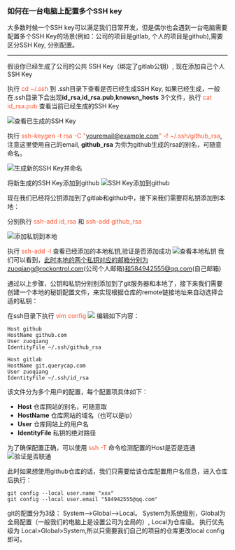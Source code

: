 ### 如何在一台电脑上配置多个SSH key  

大多数时候一个SSH key可以满足我们日常开发，但是偶尔也会遇到一台电脑需要配置多个SSH Key的场景(例如：公司的项目是gitlab, 个人的项目是github),需要区分SSH Key, 分别配置。

---

假设你已经生成了公司的公共 SSH Key（绑定了gitlab公钥）, 现在添加自己个人SSH Key

执行 <font color="#fc5531">cd ~/.ssh</font> 到 .ssh目录下查看是否已经生成SSH Key, 如果已经生成，一般在.ssh目录下会出现**id_rsa**,**id_rsa.pub**,**knowsn_hosts** 3个文件，执行 <font color="#fc5531">cat id_rsa.pub</font> 查看当前已经生成的SSH Key

![查看已生成的SSH Key](https://thumbnail1.baidupcs.com/thumbnail/4b4c7ce03kf950bcae307d7bc4457437?fid=3157174925-250528-709664591135161&rt=pr&sign=FDTAER-DCb740ccc5511e5e8fedcff06b081203-H2OFsdNQE%2bKoIzTh1cFNX7xaLPY%3d&expires=8h&chkbd=0&chkv=0&dp-logid=458443100622596981&dp-callid=0&time=1646967600&size=c1920_u1080&quality=90&vuk=3157174925&ft=image&autopolicy=1)

执行 <font color="#fc5531">ssh-keygen -t rsa -C "youremail@example.com" -f ~/.ssh/github_rsa</font>, 注意这里使用自己的email, **github_rsa** 为你为github生成的rsa的别名，可随意命名。

![生成新的SSH Key并命名](https://thumbnail1.baidupcs.com/thumbnail/ebe6729dcj59871cd5be994489b5cce3?fid=3157174925-250528-268415826343568&rt=pr&sign=FDTAER-DCb740ccc5511e5e8fedcff06b081203-O0RO37kF72nUqxtmMzSaEUoMvIw%3d&expires=8h&chkbd=0&chkv=0&dp-logid=460949840899372098&dp-callid=0&time=1646978400&size=c1920_u1080&quality=90&vuk=3157174925&ft=image&autopolicy=1)

将新生成的SSH Key添加到github
![SSH Key添加到github](https://thumbnail1.baidupcs.com/thumbnail/ea1e316c3k1c75fa8e548ff50b06d332?fid=3157174925-250528-1084903354585938&rt=pr&sign=FDTAER-DCb740ccc5511e5e8fedcff06b081203-%2f6%2bh8jyCuqa46yak24PTRPdu1KU%3d&expires=8h&chkbd=0&chkv=0&dp-logid=461015152733783220&dp-callid=0&time=1646978400&size=c1920_u1080&quality=90&vuk=3157174925&ft=image&autopolicy=1)

现在我们已经将公钥添加到了gitlab和github中，接下来我们需要将私钥添加到本地：

分别执行 <font color="#fc5531">ssh-add id_rsa</font> 和 <font color="#fc5531">ssh-add github_rsa</font>

![添加私钥到本地](https://thumbnail1.baidupcs.com/thumbnail/68b413701re27cf9542809737ff7b1ee?fid=3157174925-250528-417157513611281&rt=pr&sign=FDTAER-DCb740ccc5511e5e8fedcff06b081203-eSjwTZ47IVhla6HPMqmO3VwO4No%3d&expires=8h&chkbd=0&chkv=0&dp-logid=461116852859763819&dp-callid=0&time=1646978400&size=c1920_u1080&quality=90&vuk=3157174925&ft=image&autopolicy=1)


执行 <font color="#fc5531">ssh-add -l</font> 查看已经添加的本地私钥,验证是否添加成功
![查看本地私钥](https://thumbnail1.baidupcs.com/thumbnail/4dfde37f9u86f2fed7a682c4831c4605?fid=3157174925-250528-502054411994492&rt=pr&sign=FDTAER-DCb740ccc5511e5e8fedcff06b081203-auon4T%2bUuNUFKiTjllTz6czYowc%3d&expires=8h&chkbd=0&chkv=0&dp-logid=461162248716229008&dp-callid=0&time=1646978400&size=c1920_u1080&quality=90&vuk=3157174925&ft=image&autopolicy=1)
我们可以看到，此时本地的两个私钥对应的邮箱分别为zuoqiang@rockontrol.com(公司个人邮箱)和584942555@qq.com(自己邮箱)

通过以上步骤，公钥和私钥分别别添加到了git服务器和本地了，接下来我们需要创建一个本地的秘钥配置文件，来实现根据仓库的remote链接地址来自动选择合适的私钥：

在ssh目录下执行 <font color="#fc5531">vim config</font>
![](https://thumbnail1.baidupcs.com/thumbnail/ca7e25be3kc4146c38d69212e5c19e8d?fid=3157174925-250528-359485424458442&rt=pr&sign=FDTAER-DCb740ccc5511e5e8fedcff06b081203-NBEaEWfURFPjMzrlMQvdXbXVQ8g%3d&expires=8h&chkbd=0&chkv=0&dp-logid=461315973925040334&dp-callid=0&time=1646978400&size=c1920_u1080&quality=90&vuk=3157174925&ft=image&autopolicy=1)
编辑如下内容：
```
Host github
HostName github.com
User zuoqiang
IdentityFile ~/.ssh/github_rsa

Host gitlab
HostName git.querycap.com
User zuoqiang
IdentityFile ~/.ssh/id_rsa 
```
该文件分为多个用户的配置，每个配置项具体如下：
* **Host** 仓库网站的别名，可随意取
* **HostName** 仓库网站的域名（也可以是ip）
* **User** 仓库网站上的用户名
* **IdentityFile** 私钥的绝对路径

为了确保配置正确，可以使用 <font color="#fc5531">ssh -T</font> 命令检测配置的Host是否是连通
![验证是否联通](https://thumbnail1.baidupcs.com/thumbnail/d67cdd9b9r1df9468df8bc9b454c0b73?fid=3157174925-250528-69669243190116&rt=pr&sign=FDTAER-DCb740ccc5511e5e8fedcff06b081203-3TfMoJsJajP2%2boyAKnhzWH7iwFs%3d&expires=8h&chkbd=0&chkv=0&dp-logid=461609227399680879&dp-callid=0&time=1646978400&size=c1920_u1080&quality=90&vuk=3157174925&ft=image&autopolicy=1)

此时如果想使用github仓库的话，我们只需要给该仓库配置用户名信息，进入仓库后执行：
```
git config --local user.name "xxx"
git config --local user.email "584942555@qq.com"
```

git的配置分为3级： System-->Global-->Local。 System为系统级别，Global为全局配置（一般我们的电脑上是设置公司为全局的）, Local为仓库级。 执行优先级为 Local>Global>System,所以只需要我们自己的项目的仓库更改local config即可。








